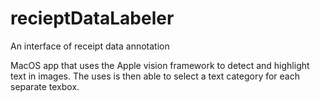 # recieptDataLabeler
An interface of receipt data annotation

MacOS app that uses the Apple vision framework to detect and highlight text in images. The uses is then able to select a text category for each separate texbox.
